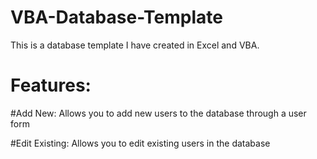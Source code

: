 # VBA-Database-Template
This is a database template I have created in Excel and VBA. 

# Features:

#Add New:
Allows you to add new users to the database through a user form

#Edit Existing:
Allows you to edit existing users in the database
